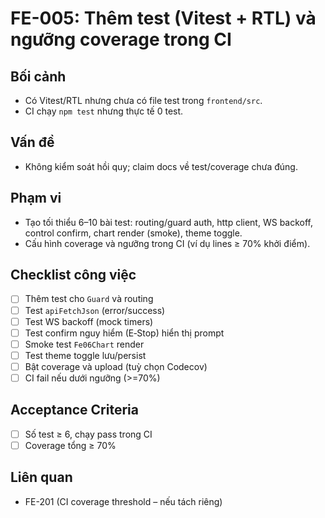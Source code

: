 # FE-005: Thêm test (Vitest + RTL) và ngưỡng coverage trong CI

## Bối cảnh
- Có Vitest/RTL nhưng chưa có file test trong `frontend/src`.
- CI chạy `npm test` nhưng thực tế 0 test.

## Vấn đề
- Không kiểm soát hồi quy; claim docs về test/coverage chưa đúng.

## Phạm vi
- Tạo tối thiểu 6–10 bài test: routing/guard auth, http client, WS backoff, control confirm, chart render (smoke), theme toggle.
- Cấu hình coverage và ngưỡng trong CI (ví dụ lines ≥ 70% khởi điểm).

## Checklist công việc
- [ ] Thêm test cho `Guard` và routing
- [ ] Test `apiFetchJson` (error/success)
- [ ] Test WS backoff (mock timers)
- [ ] Test confirm nguy hiểm (E‑Stop) hiển thị prompt
- [ ] Smoke test `Fe06Chart` render
- [ ] Test theme toggle lưu/persist
- [ ] Bật coverage và upload (tuỳ chọn Codecov)
- [ ] CI fail nếu dưới ngưỡng (>=70%)

## Acceptance Criteria
- [ ] Số test ≥ 6, chạy pass trong CI
- [ ] Coverage tổng ≥ 70%

## Liên quan
- FE-201 (CI coverage threshold – nếu tách riêng)
